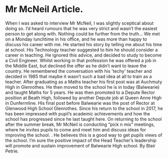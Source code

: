 # Mr McNeil Article.

When I was asked to interview Mr McNeil, I was slightly sceptical about doing so. I’d heard rumours that he was very strict and wasn’t the easiest person to get along with. Nothing could be further from the truth…
We met on a Monday lunchtime in his office, and he was more than happy to discuss his career with me.
He started his story by telling me about his time at school. His Technology teacher suggested to him he should consider a career in teaching. He ignored this advice, and decided to study to become a Civil Engineer. Whilst working in that profession he was offered a job in the Middle East, but declined the offer as he didn’t want to leave the country.
He remembered the conversation with his 'techy' teacher and decided in 1985 that maybe it wasn’t such a bad idea at all to train as a teacher.
After graduating as a Maths teacher his first post was at Auchmuty High in Glenrothes. He then moved to the school he is in today (Balwearie) and taught Maths for 5 years. He was then promoted to a Depute Rector position at Beath High, followed by another Depute job at Queen Anne High in Dunfermline.
His final post before Balwearie was the post of Rector at Glenwood High School Glenrothes.
Since his return to the school in 2017, he has been impressed with pupil’s academic achievements and how the school has progressed since he last taught here.
On returning to the school after the summer break, Mr McNeil is conducting “pick n mix” meetings, where he invites pupils to come and meet him and discuss ideas for improving the
school. . He believes this is a good way to get pupils views of the school.
I’m sure the positive impact of the Head Teacher’s leadership will promote and sustain improvement of Balwearie High school.
By Blair Petrie.
